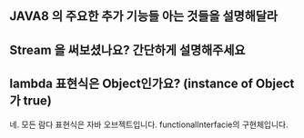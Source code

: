 ## JAVA8 의 주요한 추가 기능들 아는 것들을 설명해달라

## Stream 을 써보셨나요? 간단하게 설명해주세요

## lambda 표현식은 Object인가요? (instance of Object 가 true)

네. 모든 람다 표현식은 자바 오브젝트입니다. functionalInterfacie의 구현체입니다. 
